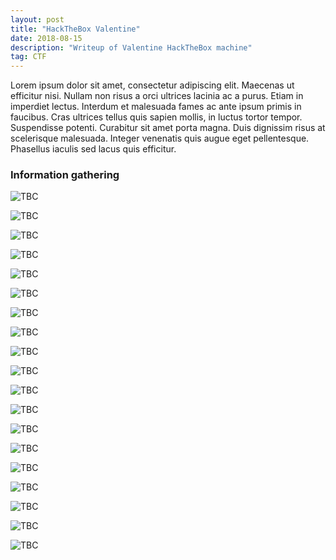 ```yaml
---
layout: post
title: "HackTheBox Valentine"
date: 2018-08-15 
description: "Writeup of Valentine HackTheBox machine"
tag: CTF
---   
```


Lorem ipsum dolor sit amet, consectetur adipiscing elit. Maecenas ut efficitur nisi. Nullam non risus a orci ultrices lacinia ac a purus. Etiam in imperdiet lectus. Interdum et malesuada fames ac ante ipsum primis in faucibus. Cras ultrices tellus quis sapien mollis, in luctus tortor tempor. Suspendisse potenti. Curabitur sit amet porta magna. Duis dignissim risus at scelerisque malesuada. Integer venenatis quis augue eget pellentesque. Phasellus iaculis sed lacus quis efficitur.

### Information gathering

![](/images/posts/Valentine/img1.png "TBC")

![](/images/posts/Valentine/img2.png "TBC")

![](/images/posts/Valentine/img3.png "TBC")

![](/images/posts/Valentine/img4.png "TBC")

![](/images/posts/Valentine/img5.png "TBC")

![](/images/posts/Valentine/img6.png "TBC")

![](/images/posts/Valentine/img7.png "TBC")

![](/images/posts/Valentine/img8.png "TBC")

![](/images/posts/Valentine/img9.png "TBC")

![](/images/posts/Valentine/img10.png "TBC")

![](/images/posts/Valentine/img11.png "TBC")

![](/images/posts/Valentine/img12.png "TBC")

![](/images/posts/Valentine/img13.png "TBC")

![](/images/posts/Valentine/img14.png "TBC")

![](/images/posts/Valentine/img15.png "TBC")

![](/images/posts/Valentine/img16.png "TBC")

![](/images/posts/Valentine/img17.png "TBC")

![](/images/posts/Valentine/img18.png "TBC")

![](/images/posts/Valentine/img19.png "TBC")
